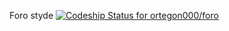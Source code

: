 Foro styde
[ ![Codeship Status for ortegon000/foro](https://app.codeship.com/projects/baf85850-c660-0134-6d4b-7a0e44e66932/status?branch=master)](https://app.codeship.com/projects/198615)